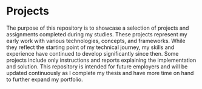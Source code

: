 # Projects

The purpose of this repository is to showcase a selection of projects and assignments completed during my studies.
These projects represent my early work with various technologies, concepts, and frameworks. While they reflect the starting point of my technical journey, my skills and experience have continued to develop significantly since then.
Some projects include only instructions and reports explaining the implementation and solution.
This repository is intended for future employers and will be updated continuously as I complete my thesis and have more time on hand to further expand my portfolio.